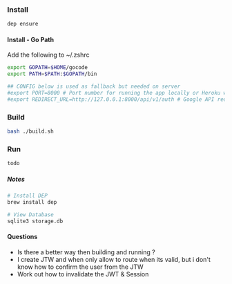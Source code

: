 ### Install
````bash
dep ensure
````

#### Install - Go Path
Add the following to ~/.zshrc
````bash
export GOPATH=$HOME/gocode
export PATH=$PATH:$GOPATH/bin

## CONFIG below is used as fallback but needed on server
#export PORT=8000 # Port number for running the app locally or Heroku will fill this
#export REDIRECT_URL=http://127.0.0.1:8000/api/v1/auth # Google API redirect URL
````

### Build
````bash
bash ./build.sh
````

### Run
````bash
todo
````


##### Notes
````bash
# Install DEP
brew install dep

# View Database
sqlite3 storage.db
````


#### Questions
* Is there a better way then building and running ?
* I create JTW and when only allow to route when its valid, but i don't know how to confirm the user from the JTW
* Work out how to invalidate the JWT & Session

